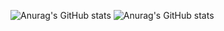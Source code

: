 ![Anurag's GitHub stats](https://github-readme-stats.vercel.app/api?username=aaron2599&bg_color=10,3350A4,e96443&title_color=fff&text_color=fff)
![Anurag's GitHub stats](https://github-readme-stats.vercel.app/api/top-langs/?username=aaron2599&layout=compact&&bg_color=30,3350A4,e96443&title_color=fff&text_color=fff)
